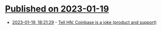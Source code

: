 # [Published on 2023-01-19](index.md)

* [2023-01-19, 18:21:29](https://news.ycombinator.com/item?id=34443629) - [Tell HN: Coinbase is a joke (product and support)](https://news.ycombinator.com/item?id=34443629)
